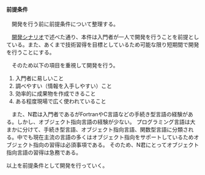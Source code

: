 ---
---

#### 前提条件
　開発を行う前に前提条件について整理する。

　[開発シナリオ]({{site.baseurl}}/dev_scenario)で述べた通り、本件は入門者が一人で開発を行うことを前提としている。また、あくまで技術習得を目標としているため可能な限り短期間で開発を行うことにする。

　そのため以下の項目を重視して開発を行う。
1. 入門者に易しいこと
1. 調べやすい（情報を入手しやすい）こと
1. 効率的に成果物を作成できること
1. ある程度現場で広く使われていること

　また、N君は入門者であるがFortranやC言語などの手続き型言語の経験がある。しかし、オブジェクト指向言語の経験が少ない。
プログラミング言語は大まかに分けて、手続き型言語、オブジェクト指向言語、関数型言語に分類される。中でも現在主流の言語の多くはオブジェクト指向をサポートしているためオブジェクト指向の習得は必須事項である。
そのため、N君にとってオブジェクト指向言語の習得は急務である。

以上を前提条件として開発を行っていく。